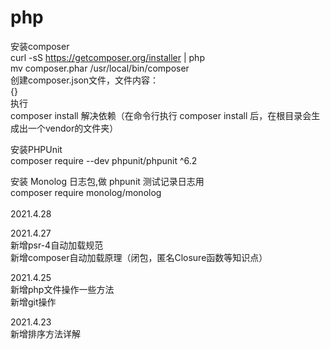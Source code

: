 # php
安装composer<br/>
curl -sS https://getcomposer.org/installer | php<br/>
mv composer.phar /usr/local/bin/composer<br/>
创建composer.json文件，文件内容：<br/>
{}<br/>
执行<br/>
composer install 解决依赖（在命令行执行 composer install 后，在根目录会生成出一个vendor的文件夹）<br/>

安装PHPUnit<br/>
composer require --dev phpunit/phpunit ^6.2<br/>

安装 Monolog 日志包,做 phpunit 测试记录日志用<br/>
composer require monolog/monolog<br/>
<br/>
2021.4.28<br>

2021.4.27<br/>
新增psr-4自动加载规范<br/>
新增composer自动加载原理（闭包，匿名Closure函数等知识点）<br/>

2021.4.25<br/>
新增php文件操作一些方法<br/>
新增git操作<br/>

2021.4.23<br/>
新增排序方法详解<br/>


